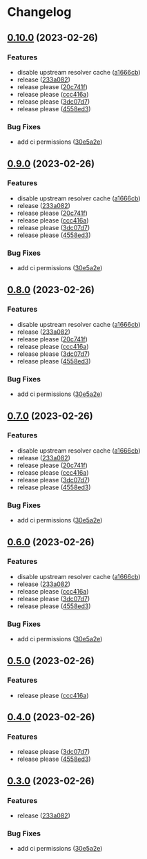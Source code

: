 # Changelog

## [0.10.0](https://github.com/kunish/simpledns/compare/v0.9.0...v0.10.0) (2023-02-26)


### Features

* disable upstream resolver cache ([a1666cb](https://github.com/kunish/simpledns/commit/a1666cbb6d26bc0d19ceaec8f2d888f6a2920a3d))
* release ([233a082](https://github.com/kunish/simpledns/commit/233a082f4b403d3cec06eca53935a9013167a7e7))
* release please ([20c741f](https://github.com/kunish/simpledns/commit/20c741f9b3b8f851584ebf76048308b941c5f1f3))
* release please ([ccc416a](https://github.com/kunish/simpledns/commit/ccc416ac32d0e8623b15bfd7feffe5c11ed23342))
* release please ([3dc07d7](https://github.com/kunish/simpledns/commit/3dc07d7b21c2ef20bf4ead3761fc594125b070f2))
* release please ([4558ed3](https://github.com/kunish/simpledns/commit/4558ed33d6d2d625eeaeeff9979ae78c755ab422))


### Bug Fixes

* add ci permissions ([30e5a2e](https://github.com/kunish/simpledns/commit/30e5a2e985ec8f4462e8e5d44175bf8b7be76aa1))

## [0.9.0](https://github.com/kunish/simpledns/compare/v0.8.0...v0.9.0) (2023-02-26)


### Features

* disable upstream resolver cache ([a1666cb](https://github.com/kunish/simpledns/commit/a1666cbb6d26bc0d19ceaec8f2d888f6a2920a3d))
* release ([233a082](https://github.com/kunish/simpledns/commit/233a082f4b403d3cec06eca53935a9013167a7e7))
* release please ([20c741f](https://github.com/kunish/simpledns/commit/20c741f9b3b8f851584ebf76048308b941c5f1f3))
* release please ([ccc416a](https://github.com/kunish/simpledns/commit/ccc416ac32d0e8623b15bfd7feffe5c11ed23342))
* release please ([3dc07d7](https://github.com/kunish/simpledns/commit/3dc07d7b21c2ef20bf4ead3761fc594125b070f2))
* release please ([4558ed3](https://github.com/kunish/simpledns/commit/4558ed33d6d2d625eeaeeff9979ae78c755ab422))


### Bug Fixes

* add ci permissions ([30e5a2e](https://github.com/kunish/simpledns/commit/30e5a2e985ec8f4462e8e5d44175bf8b7be76aa1))

## [0.8.0](https://github.com/kunish/simpledns/compare/v0.7.0...v0.8.0) (2023-02-26)


### Features

* disable upstream resolver cache ([a1666cb](https://github.com/kunish/simpledns/commit/a1666cbb6d26bc0d19ceaec8f2d888f6a2920a3d))
* release ([233a082](https://github.com/kunish/simpledns/commit/233a082f4b403d3cec06eca53935a9013167a7e7))
* release please ([20c741f](https://github.com/kunish/simpledns/commit/20c741f9b3b8f851584ebf76048308b941c5f1f3))
* release please ([ccc416a](https://github.com/kunish/simpledns/commit/ccc416ac32d0e8623b15bfd7feffe5c11ed23342))
* release please ([3dc07d7](https://github.com/kunish/simpledns/commit/3dc07d7b21c2ef20bf4ead3761fc594125b070f2))
* release please ([4558ed3](https://github.com/kunish/simpledns/commit/4558ed33d6d2d625eeaeeff9979ae78c755ab422))


### Bug Fixes

* add ci permissions ([30e5a2e](https://github.com/kunish/simpledns/commit/30e5a2e985ec8f4462e8e5d44175bf8b7be76aa1))

## [0.7.0](https://github.com/kunish/simpledns/compare/v0.6.0...v0.7.0) (2023-02-26)


### Features

* disable upstream resolver cache ([a1666cb](https://github.com/kunish/simpledns/commit/a1666cbb6d26bc0d19ceaec8f2d888f6a2920a3d))
* release ([233a082](https://github.com/kunish/simpledns/commit/233a082f4b403d3cec06eca53935a9013167a7e7))
* release please ([20c741f](https://github.com/kunish/simpledns/commit/20c741f9b3b8f851584ebf76048308b941c5f1f3))
* release please ([ccc416a](https://github.com/kunish/simpledns/commit/ccc416ac32d0e8623b15bfd7feffe5c11ed23342))
* release please ([3dc07d7](https://github.com/kunish/simpledns/commit/3dc07d7b21c2ef20bf4ead3761fc594125b070f2))
* release please ([4558ed3](https://github.com/kunish/simpledns/commit/4558ed33d6d2d625eeaeeff9979ae78c755ab422))


### Bug Fixes

* add ci permissions ([30e5a2e](https://github.com/kunish/simpledns/commit/30e5a2e985ec8f4462e8e5d44175bf8b7be76aa1))

## [0.6.0](https://github.com/kunish/simpledns/compare/v0.5.0...v0.6.0) (2023-02-26)


### Features

* disable upstream resolver cache ([a1666cb](https://github.com/kunish/simpledns/commit/a1666cbb6d26bc0d19ceaec8f2d888f6a2920a3d))
* release ([233a082](https://github.com/kunish/simpledns/commit/233a082f4b403d3cec06eca53935a9013167a7e7))
* release please ([ccc416a](https://github.com/kunish/simpledns/commit/ccc416ac32d0e8623b15bfd7feffe5c11ed23342))
* release please ([3dc07d7](https://github.com/kunish/simpledns/commit/3dc07d7b21c2ef20bf4ead3761fc594125b070f2))
* release please ([4558ed3](https://github.com/kunish/simpledns/commit/4558ed33d6d2d625eeaeeff9979ae78c755ab422))


### Bug Fixes

* add ci permissions ([30e5a2e](https://github.com/kunish/simpledns/commit/30e5a2e985ec8f4462e8e5d44175bf8b7be76aa1))

## [0.5.0](https://github.com/kunish/simpledns/compare/v0.4.0...v0.5.0) (2023-02-26)


### Features

* release please ([ccc416a](https://github.com/kunish/simpledns/commit/ccc416ac32d0e8623b15bfd7feffe5c11ed23342))

## [0.4.0](https://github.com/kunish/simpledns/compare/v0.3.0...v0.4.0) (2023-02-26)


### Features

* release please ([3dc07d7](https://github.com/kunish/simpledns/commit/3dc07d7b21c2ef20bf4ead3761fc594125b070f2))
* release please ([4558ed3](https://github.com/kunish/simpledns/commit/4558ed33d6d2d625eeaeeff9979ae78c755ab422))

## [0.3.0](https://github.com/kunish/simpledns/compare/v0.2.0...v0.3.0) (2023-02-26)


### Features

* release ([233a082](https://github.com/kunish/simpledns/commit/233a082f4b403d3cec06eca53935a9013167a7e7))


### Bug Fixes

* add ci permissions ([30e5a2e](https://github.com/kunish/simpledns/commit/30e5a2e985ec8f4462e8e5d44175bf8b7be76aa1))
